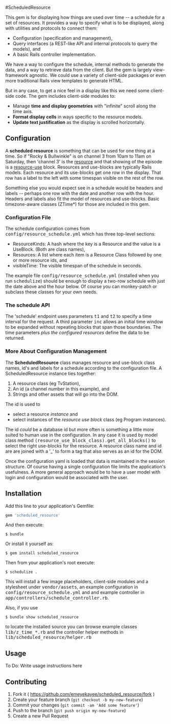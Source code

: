 #ScheduledResource

This gem is for displaying how things are used
over time -- a schedule for a set of resources.  It
provides a way to specify what is to be displayed,
along with utilities and protocols to connect them:

 - Configuration (specification and management),
 - Query interfaces (a REST-like API and internal protocols to query the models), and
 - A basic Rails controller implementation.

We have a way to configure the schedule, internal
methods to generate the data, and a way to retrieve
data from the client.  But the gem is largely
view-framework agnostic.  We could use a variety of
client-side packages or even more traditional Rails
view templates to generate HTML.

But in any case, to get a nice feel in a display like
this we need some client-side code.  The gem includes
client-side modules to:

 - Manage <b>time and display geometries</b> with "infinite" scroll along the time axis.
 - <b>Format display cells</b> in ways specific to the resource models.
 - <b>Update text justification</b> as the display is scrolled horizontally.


## Configuration

A **scheduled resource** is something that can be
used for one thing at a time.  So if "Rocky & Bullwinkle"
is on channel 3 from 10am to 11am on Saturday, then
'channel 3' is the <u>resource</u> and that showing of
the episode is a <u>resource-use</u> block.  Resources 
and use-blocks are typically Rails models.  Each resource
and its use-blocks get one row in the display.  That
row has a label to the left with some timespan visible
on the rest of the row.

Something else you would expect see in a schedule
would be headers and labels -- perhaps one row with
the date and another row with the hour.  Headers and
labels also fit the model of resources and use-blocks.
Basic timezone-aware classes (ZTime*) for those are
included in this gem.


### Configuration File

The schedule configuration comes from
<tt>config/resource_schedule.yml</tt> which has
three top-level sections:

- ResourceKinds:  A hash where the key is a Resource and the value is a UseBlock. (Both are class names),
- Resources:  A list where each item is a Resource Class followed by one or more resource ids, and
- visibleTime:  The visible timespan of the schedule in seconds.

The example file <tt>config/resource_schedule.yml</tt>
(installed when you run <tt>schedulize</tt>) should be
enough to display a two-row schedule with just the date
above and the hour below.  Of course you can monkey-patch
or subclass these classes for your own needs.


### The schedule API

The 'schedule' endpoint uses parameters <tt>t1</tt> and
<tt>t2</tt> to specify a time interval for the request.
A third parameter <tt>inc</tt> allows an initial time
window to be expanded without repeating blocks that
span those boundaries.  The time parameters
_plus the configured resources_ define the data to be returned.


### More About Configuration Management

The <b>ScheduledResource</b> class manages resource and
use-block class names, id's and labels for a schedule
according to the configuration file.
A ScheduledResource instance ties together:

 1. A resource class (eg TvStation),
 2. An id (a channel number in this example), and
 3. Strings and other assets that will go into the DOM.

The id is used to
  - select a resource _instance_ and
  - select instances of the _resource use block_ class (eg Program instances).

The id _could_ be a database id but more
often is something a little more suited to human use
in the configuration.  In any case it is used by model
class method
<tt>(resource_use_block_class).get_all_blocks()</tt>
to select the right use-blocks for the resource.
A resource class name and id are are joined with
a '_' to form a tag that also serves as an id for the DOM.

Once the configuration yaml is loaded that data is
maintained in the session structure.  Of course having
a single configuration file limits the application's
usefulness.  A more general approach would be to
have a user model with login and configuration would
be associated with the user.





## Installation

Add this line to your application's Gemfile:

```ruby
gem 'scheduled_resource'
```

And then execute:

    $ bundle

Or install it yourself as:

    $ gem install scheduled_resource

Then from your application's root execute:

    $ schedulize .

This will install a few image placeholders, 
client-side modules and a stylesheet under 
<tt>vendor/assets</tt>, an example configuration
in <tt>config/resource_schedule.yml</tt> and
and example controller in
<tt>app/controllers/schedule_controller.rb</tt>.

Also, if you use

    $ bundle show scheduled_resource

to locate the installed source you can browse
example classes <tt>lib/z_time_*.rb</tt> and
the controller helper methods in
<tt>lib/scheduled_resource/helper.rb</tt>



## Usage

To Do: Write usage instructions here

## Contributing

1. Fork it ( https://github.com/emeyekayee/scheduled_resource/fork )
2. Create your feature branch (`git checkout -b my-new-feature`)
3. Commit your changes (`git commit -am 'Add some feature'`)
4. Push to the branch (`git push origin my-new-feature`)
5. Create a new Pull Request
